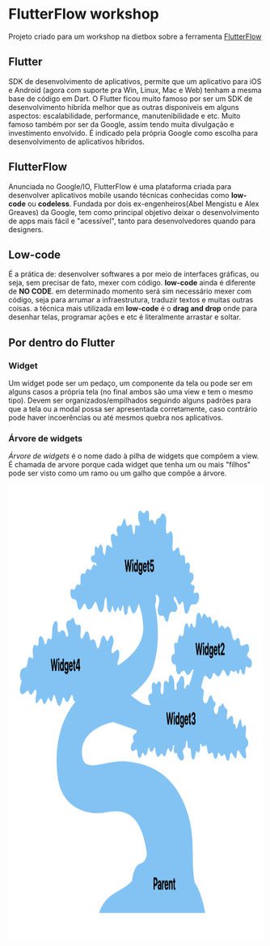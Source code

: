 # FlutterFlow workshop

Projeto criado para um workshop na dietbox sobre a ferramenta [FlutterFlow](https://app.flutterflow.io/)


## Flutter

SDK de desenvolvimento de aplicativos, permite que um aplicativo para iOS e Android (agora com suporte pra Win, Linux, Mac e Web) tenham a mesma base de código em Dart. O Flutter ficou muito famoso por ser um SDK de desenvolvimento hibrída melhor que as outras disponiveis em alguns aspectos: escalabilidade, performance, manutenibilidade e etc. Muito famoso também por ser da Google, assim tendo muita divulgação e investimento envolvido. É indicado pela própria Google como escolha para desenvolvimento de aplicativos híbridos.

## FlutterFlow

Anunciada no Google/IO, FlutterFlow é uma plataforma criada para desenvolver aplicativos mobile usando técnicas conhecidas como __low-code__ ou __codeless__. Fundada por dois ex-engenheiros(Abel Mengistu e Alex Greaves) da Google, tem como principal objetivo deixar o desenvolvimento de apps mais fácil e "acessível", tanto para desenvolvedores quando para designers.


## Low-code

É a prática de: desenvolver softwares a por meio de interfaces gráficas, ou seja, sem precisar de fato, mexer com código. __low-code__ ainda é diferente de __NO CODE__. em determinado momento será sim necessário mexer com código, seja para arrumar a infraestrutura, traduzir textos e muitas outras coisas. a técnica mais utilizada em __low-code__ é o __drag and drop__ onde para desenhar telas, programar ações e etc é literalmente arrastar e soltar.

## Por dentro do Flutter

### Widget
Um widget pode ser um pedaço, um componente da tela ou pode ser em alguns casos a própria tela (no final ambos são uma view e tem o mesmo tipo). Devem ser organizados/empilhados seguindo alguns padrões para que a tela ou a modal possa ser apresentada corretamente, caso contrário pode haver incoerências ou até mesmos quebra nos aplicativos.

### Árvore de widgets
_Árvore de widgets_ é o nome dado à pilha de widgets que compõem a view. É chamada de arvore porque cada widget que tenha um ou mais "filhos" pode ser visto como um ramo ou um galho que compõe a árvore.

<img src="/content/widget_three.png" alt="MarineGEO circle logo" style="height: 900px; width:900px;"/>
